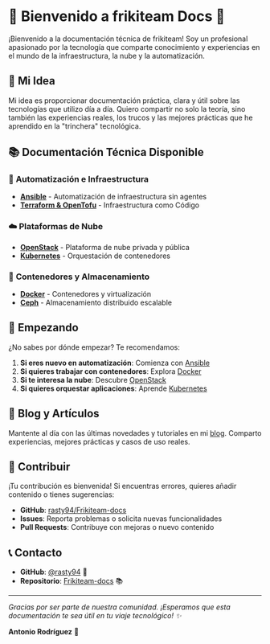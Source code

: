 # 🚀 Bienvenido a frikiteam Docs 🚀

¡Bienvenido a la documentación técnica de frikiteam! Soy un profesional apasionado por la tecnología que comparte conocimiento y experiencias en el mundo de la infraestructura, la nube y la automatización.

## 🎯 Mi Idea

Mi idea es proporcionar documentación práctica, clara y útil sobre las tecnologías que utilizo día a día. Quiero compartir no solo la teoría, sino también las experiencias reales, los trucos y las mejores prácticas que he aprendido en la "trinchera" tecnológica.

## 📚 Documentación Técnica Disponible

### 🔧 **Automatización e Infraestructura**
- **[Ansible](doc/ansible/ansible_base.md)** - Automatización de infraestructura sin agentes
- **[Terraform & OpenTofu](doc/terraform/terraform_base.md)** - Infraestructura como Código

### ☁️ **Plataformas de Nube**
- **[OpenStack](doc/openstack/openstack_base.md)** - Plataforma de nube privada y pública
- **[Kubernetes](doc/kubernetes/kubernetes_base.md)** - Orquestación de contenedores

### 🐳 **Contenedores y Almacenamiento**
- **[Docker](doc/docker/docker_base.md)** - Contenedores y virtualización
- **[Ceph](doc/ceph/ceph_base.md)** - Almacenamiento distribuido escalable


## 🚀 Empezando

¿No sabes por dónde empezar? Te recomendamos:

1. **Si eres nuevo en automatización**: Comienza con [Ansible](doc/ansible/ansible_base.md)
2. **Si quieres trabajar con contenedores**: Explora [Docker](doc/docker/docker_base.md)
3. **Si te interesa la nube**: Descubre [OpenStack](doc/openstack/openstack_base.md)
4. **Si quieres orquestar aplicaciones**: Aprende [Kubernetes](doc/kubernetes/kubernetes_base.md)

## 📖 Blog y Artículos

Mantente al día con las últimas novedades y tutoriales en mi [blog](blog/index.md). Comparto experiencias, mejores prácticas y casos de uso reales.

## 🤝 Contribuir

¡Tu contribución es bienvenida! Si encuentras errores, quieres añadir contenido o tienes sugerencias:

- **GitHub**: [rasty94/Frikiteam-docs](https://github.com/rasty94/Frikiteam-docs)
- **Issues**: Reporta problemas o solicita nuevas funcionalidades
- **Pull Requests**: Contribuye con mejoras o nuevo contenido

## 📞 Contacto

- **GitHub**: [@rasty94](https://github.com/rasty94) 🐙
- **Repositorio**: [Frikiteam-docs](https://github.com/rasty94/Frikiteam-docs) 📚

---

*Gracias por ser parte de nuestra comunidad. ¡Esperamos que esta documentación te sea útil en tu viaje tecnológico! ✨*

**Antonio Rodríguez** 🚀